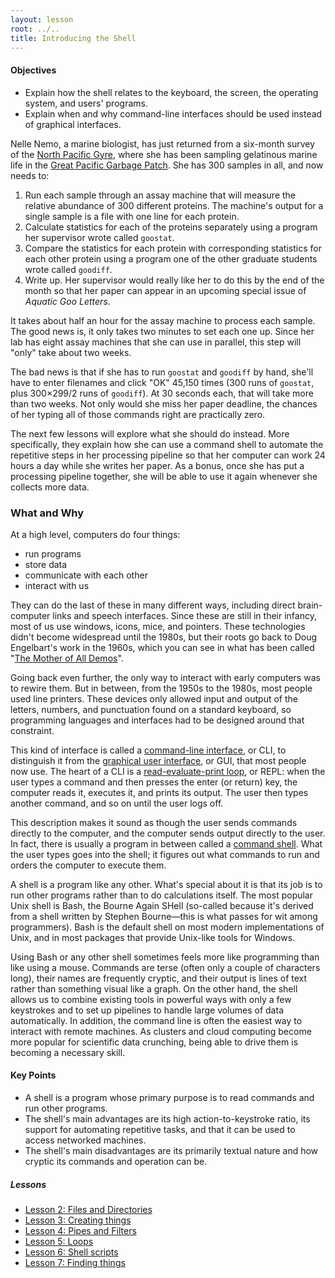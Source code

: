 ```yaml
---
layout: lesson
root: ../..
title: Introducing the Shell
---
```

<div class="objectives" markdown="1">

#### Objectives
*   Explain how the shell relates to the keyboard, the screen, the operating system, and users' programs.
*   Explain when and why command-line interfaces should be used instead of graphical interfaces.

</div>

Nelle Nemo, a marine biologist,
has just returned from a six-month survey of the
[North Pacific Gyre](http://en.wikipedia.org/wiki/North_Pacific_Gyre),
where she has been sampling gelatinous marine life in the
[Great Pacific Garbage Patch](http://en.wikipedia.org/wiki/Great_Pacific_Garbage_Patch).
She has 300 samples in all, and now needs to:

1.  Run each sample through an assay machine
    that will measure the relative abundance of 300 different proteins.
    The machine's output for a single sample is
    a file with one line for each protein.
2.  Calculate statistics for each of the proteins separately
    using a program her supervisor wrote called `goostat`.
3.  Compare the statistics for each protein
    with corresponding statistics for each other protein
    using a program one of the other graduate students wrote called `goodiff`.
4.  Write up.
    Her supervisor would really like her to do this by the end of the month
    so that her paper can appear in an upcoming special issue of *Aquatic Goo Letters*.

It takes about half an hour for the assay machine to process each sample.
The good news is,
it only takes two minutes to set each one up.
Since her lab has eight assay machines that she can use in parallel,
this step will "only" take about two weeks.

The bad news is that if she has to run `goostat` and `goodiff` by hand,
she'll have to enter filenames and click "OK" 45,150 times
(300 runs of `goostat`, plus 300&times;299/2 runs of `goodiff`).
At 30 seconds each,
that will take more than two weeks.
Not only would she miss her paper deadline,
the chances of her typing all of those commands right are practically zero.

The next few lessons will explore what she should do instead.
More specifically,
they explain how she can use a command shell
to automate the repetitive steps in her processing pipeline
so that her computer can work 24 hours a day while she writes her paper.
As a bonus,
once she has put a processing pipeline together,
she will be able to use it again whenever she collects more data.

### What and Why

At a high level, computers do four things:

-   run programs
-   store data
-   communicate with each other
-   interact with us

They can do the last of these in many different ways,
including direct brain-computer links and speech interfaces.
Since these are still in their infancy,
most of us use windows, icons, mice, and pointers.
These technologies didn't become widespread until the 1980s,
but their roots go back to Doug Engelbart's work in the 1960s,
which you can see in what has been called
"[The Mother of All Demos](http://www.youtube.com/watch?v=a11JDLBXtPQ)".

Going back even further,
the only way to interact with early computers was to rewire them.
But in between,
from the 1950s to the 1980s,
most people used line printers.
These devices only allowed input and output of the letters, numbers, and punctuation found on a standard keyboard,
so programming languages and interfaces had to be designed around that constraint.

This kind of interface is called a
[command-line interface](../../gloss.html#command-line-interface), or CLI,
to distinguish it from the
[graphical user interface](../../gloss.html#graphical-user-interface), or GUI,
that most people now use.
The heart of a CLI is a [read-evaluate-print loop](../../gloss.html#read-eval-print-loop), or REPL:
when the user types a command and then presses the enter (or return) key,
the computer reads it,
executes it,
and prints its output.
The user then types another command,
and so on until the user logs off.

This description makes it sound as though the user sends commands directly to the computer,
and the computer sends output directly to the user.
In fact,
there is usually a program in between called a
[command shell](../../gloss.html#shell).
What the user types goes into the shell;
it figures out what commands to run and orders the computer to execute them.

A shell is a program like any other.
What's special about it is that its job is to run other programs
rather than to do calculations itself.
The most popular Unix shell is Bash,
the Bourne Again SHell
(so-called because it's derived from a shell written by Stephen Bourne&mdash;this
is what passes for wit among programmers).
Bash is the default shell on most modern implementations of Unix,
and in most packages that provide Unix-like tools for Windows.

Using Bash or any other shell
sometimes feels more like programming than like using a mouse.
Commands are terse (often only a couple of characters long),
their names are frequently cryptic,
and their output is lines of text rather than something visual like a graph.
On the other hand,
the shell allows us to combine existing tools in powerful ways with only a few keystrokes
and to set up pipelines to handle large volumes of data automatically.
In addition,
the command line is often the easiest way to interact with remote machines.
As clusters and cloud computing become more popular for scientific data crunching,
being able to drive them is becoming a necessary skill.

<div class="keypoints" markdown="1">

#### Key Points
*   A shell is a program whose primary purpose is to read commands and run other programs.
*   The shell's main advantages are its high action-to-keystroke ratio,
    its support for automating repetitive tasks,
    and that it can be used to access networked machines.
*   The shell's main disadvantages are its primarily textual nature
    and how cryptic its commands and operation can be.
    
 </div>
 
 
##### Lessons
 <ul>
            </li>
            <li><a href="http://apawlik.github.io/2014-11-27-elixiruk-manchester/lessons/shell/01-filedir.html">Lesson 2: Files and Directories</a></li>
            <li><a href="http://apawlik.github.io/2014-11-27-elixiruk-manchester/lessons/shell/02-create.html">Lesson 3: Creating things</a></li>
            <li><a href="http://apawlik.github.io/2014-11-27-elixiruk-manchester/lessons/shell/03-pipefilter.html">Lesson 4: Pipes and Filters</a></li>
            <li><a href="http://apawlik.github.io/2014-11-27-elixiruk-manchester/lessons/shell/04-loop.html">Lesson 5: Loops</a></li>
            <li><a href="http://apawlik.github.io/2014-11-27-elixiruk-manchester/lessons/shell/05-script.html">Lesson 6: Shell scripts</a></li>
            <li><a href="http://apawlik.github.io/2014-11-27-elixiruk-manchester/lessons/shell/06-find.html">Lesson 7: Finding things</a></li>
        </ul>
 
